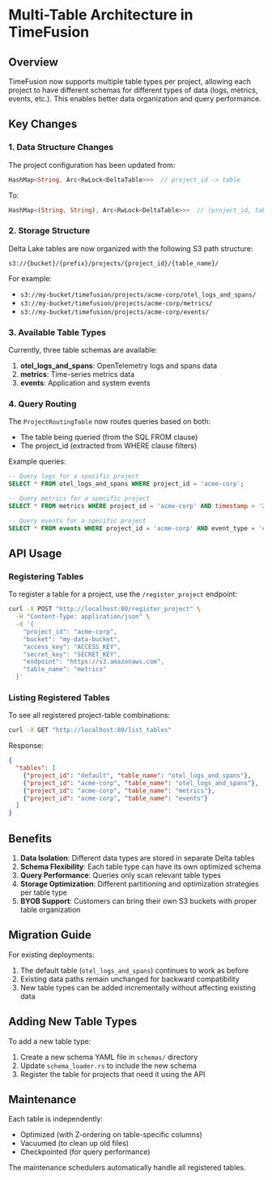 # Multi-Table Architecture in TimeFusion

## Overview

TimeFusion now supports multiple table types per project, allowing each project to have different schemas for different types of data (logs, metrics, events, etc.). This enables better data organization and query performance.

## Key Changes

### 1. Data Structure Changes

The project configuration has been updated from:
```rust
HashMap<String, Arc<RwLock<DeltaTable>>>  // project_id -> table
```

To:
```rust
HashMap<(String, String), Arc<RwLock<DeltaTable>>>  // (project_id, table_name) -> table
```

### 2. Storage Structure

Delta Lake tables are now organized with the following S3 path structure:
```
s3://{bucket}/{prefix}/projects/{project_id}/{table_name}/
```

For example:
- `s3://my-bucket/timefusion/projects/acme-corp/otel_logs_and_spans/`
- `s3://my-bucket/timefusion/projects/acme-corp/metrics/`
- `s3://my-bucket/timefusion/projects/acme-corp/events/`

### 3. Available Table Types

Currently, three table schemas are available:

1. **otel_logs_and_spans**: OpenTelemetry logs and spans data
2. **metrics**: Time-series metrics data
3. **events**: Application and system events

### 4. Query Routing

The `ProjectRoutingTable` now routes queries based on both:
- The table being queried (from the SQL FROM clause)
- The project_id (extracted from WHERE clause filters)

Example queries:
```sql
-- Query logs for a specific project
SELECT * FROM otel_logs_and_spans WHERE project_id = 'acme-corp';

-- Query metrics for a specific project
SELECT * FROM metrics WHERE project_id = 'acme-corp' AND timestamp > '2024-01-01';

-- Query events for a specific project
SELECT * FROM events WHERE project_id = 'acme-corp' AND event_type = 'error';
```

## API Usage

### Registering Tables

To register a table for a project, use the `/register_project` endpoint:

```bash
curl -X POST "http://localhost:80/register_project" \
  -H "Content-Type: application/json" \
  -d '{
    "project_id": "acme-corp",
    "bucket": "my-data-bucket",
    "access_key": "ACCESS_KEY",
    "secret_key": "SECRET_KEY",
    "endpoint": "https://s3.amazonaws.com",
    "table_name": "metrics"
  }'
```

### Listing Registered Tables

To see all registered project-table combinations:

```bash
curl -X GET "http://localhost:80/list_tables"
```

Response:
```json
{
  "tables": [
    {"project_id": "default", "table_name": "otel_logs_and_spans"},
    {"project_id": "acme-corp", "table_name": "otel_logs_and_spans"},
    {"project_id": "acme-corp", "table_name": "metrics"},
    {"project_id": "acme-corp", "table_name": "events"}
  ]
}
```

## Benefits

1. **Data Isolation**: Different data types are stored in separate Delta tables
2. **Schema Flexibility**: Each table type can have its own optimized schema
3. **Query Performance**: Queries only scan relevant table types
4. **Storage Optimization**: Different partitioning and optimization strategies per table type
5. **BYOB Support**: Customers can bring their own S3 buckets with proper table organization

## Migration Guide

For existing deployments:

1. The default table (`otel_logs_and_spans`) continues to work as before
2. Existing data paths remain unchanged for backward compatibility
3. New table types can be added incrementally without affecting existing data

## Adding New Table Types

To add a new table type:

1. Create a new schema YAML file in `schemas/` directory
2. Update `schema_loader.rs` to include the new schema
3. Register the table for projects that need it using the API

## Maintenance

Each table is independently:
- Optimized (with Z-ordering on table-specific columns)
- Vacuumed (to clean up old files)
- Checkpointed (for query performance)

The maintenance schedulers automatically handle all registered tables.